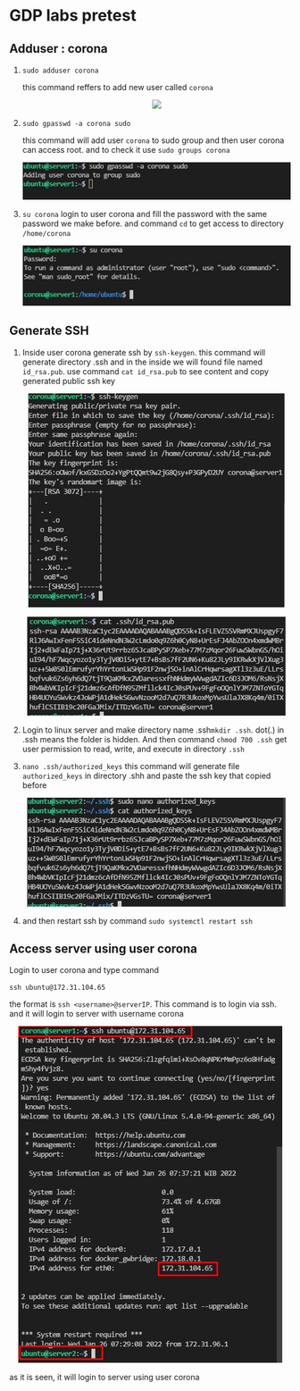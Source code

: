 # GDP labs pretest

## Adduser : corona
1. ```
   sudo adduser corona 
   ```
   this command reffers to add new user called `corona`
    <p align="center">
        <img src=assets\adduser1.jpg />
    </p>

2. ```
   sudo gpasswd -a corona sudo
   ```
   this command will add user `corona` to sudo group and then user corona can access root. and to check it use `sudo groups corona`
    <p align="center">
        <img src=assets\adduser2.jpg />
    </p>

3. `su corona` login to user corona and fill the password with the same password we make before. and command `cd` to get access to directory `/home/corona`
    <p align="center">
        <img src=assets\adduser3.jpg />
    </p>


## Generate SSH
1. Inside user corona generate ssh by `ssh-keygen`. this command will generate directory .ssh and in the inside we will found file named `id_rsa.pub`. use command `cat id_rsa.pub` to see content and copy generated public ssh key
    <p align="center">
        <img src=assets\generatessh1.jpg />
    </p>
    <p align="center">
        <img src=assets\generatessh1.1.jpg />
    </p>

2. Login to linux server and make directory name .ssh`mkdir .ssh`. dot(.) in .ssh means the folder is hidden. And then command `chmod 700 .ssh` get user permission to read, write, and execute in directory `.ssh` 
3. `nano .ssh/authorized_keys` this command will generate file `authorized_keys` in directory .shh and paste the ssh key that copied before
    <p align="center">
        <img src=assets\generatessh2.jpg />
    </p>

4. and then restart ssh by command `sudo systemctl restart ssh`

## Access server using user corona
Login to user corona and type command 
```
ssh ubuntu@172.31.104.65
```
the format is `ssh <username>@serverIP`. This command is to login via ssh. and it will login to server with username corona
<p align="center">
    <img src=assets\accessuser.jpg />
</p>

as it is seen, it will login to server using user corona 
